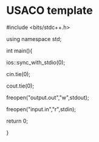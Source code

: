 # USACO template

\#include &lt;bits/stdc++.h&gt;

using namespace std;

int main\(\){

   ios::sync\_with\_stdio\(0\);

   cin.tie\(0\);

   cout.tie\(0\);

   freopen\("output.out","w",stdout\);

   freopen\("input.in","r",stdin\);

   return 0;

}

